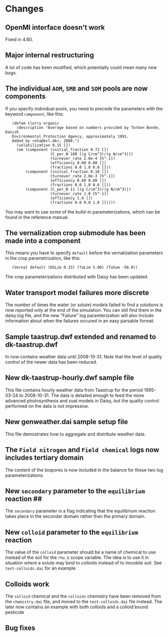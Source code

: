 # Changes #

## OpenMI interface doesn't work ##

Fixed in 4.60.

## Major internal restructuring ##

A lot of code has been modified, which potentially could mean many new
bugs.

## The individual `AOM`, `SMB` and `SOM` pools are now components ##

If you specify individual pools, you need to precede the parameters
with the keyword `component`, like this:

```
   (defam slurry organic
     (description "Average based on numbers provided by Torben Bonde, Danish
   Environmental Protection Agency, approximately 1991.
   Added by <sha@kvl.dk>, 2000.")
     (volatilization 0.15 [])
     (om (component (initial_fraction 0.72 [])
                    (C_per_N 100 [(g C/cm^3)/(g N/cm^3)])
                    (turnover_rate 2.0e-4 [h^-1])
                    (efficiency 0.60 0.60 [])
                    (fractions 0.0 1.0 0.0 []))
         (component (initial_fraction 0.18 [])
                    (turnover_rate 2.0e-3 [h^-1])
                    (efficiency 0.60 0.60 [])
                    (fractions 0.0 1.0 0.0 []))
         (component (C_per_N 11 [(g C/cm^3)/(g N/cm^3)])
                    (turnover_rate 1.0 [h^-1])
                    (efficiency 1.0 [])
                    (fractions 0.0 0.0 1.0 []))))
```

You may want to use some of the build-in parameterizations, which can
be found in the reference manual.

## The vernalization crop submodule has been made into a component ##

This means you have to specify `default` before the vernalization
parameters in the crop parametrization, like this:

```
   (Vernal default (DSLim 0.33) (TaLim 5.00) (TaSum -50.0))
```

The crop parameterizations distributed with Daisy has been updated.

## Water transport model failures more discrete ##

The number of times the water (or solute) models failed to find a
solutions is now reported only at the end of the simulation.  You can
still find them in the daisy.log file, and the new "Failure" log
paramterization will also include information about when the failures
occured in an easy parsable format.

## Sample taastrup.dwf extended and renamed to dk-taastrup.dwf ##

In now contains weather data until 2008-10-31.  Note that the level of
quality control of the newer data has been reduced.

## New dk-taastrup-hourly.dwf sample file ##

This file contains hourly weather data from Taastrup for the period
1995-03-24 to 2008-10-31.  The data is detailed enough to feed the
more advanced photosynthesis and svat models in Daisy, but the quality
control performed on the data is not impressive.

## New genweather.dai sample setup file ##

This file demostrates how to aggregate and distribute weather data.

## The `Field nitrogen` and `Field chemical` logs now includes tertiary domain ##

The content of the biopores is now included in the balance for these
two log parameterizations.

## **New `secondary` parameter to the `equilibrium` reaction ##**

The `secondary` parameter is a flag indicating that the equilibrium
reaction takes place in the secondar domain rather than the primary domain.

## New `colloid` parameter to the `equilibrium` reaction ##

The value of the `colloid` parameter should be a name of chemical to
use instead of the soil for the `rho_b` scope variable.  The idea is
to use it in situation where a solute may bind to colloids instead of
to imoobile soil.  See `test-colloids.dai` for an example.

## Colloids work ##

The `colloid` chemical and the `colloids` chemistry have been removed
from the `chemistry.dai` file, and moved to the `test-colloids.dai`
file instead.  The later now contains an example with both colloids
and a colloid bound pesticide

## Bug fixes ##